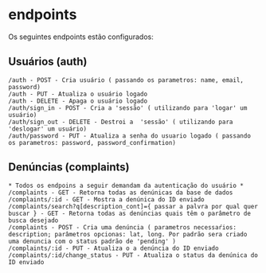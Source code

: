 # endpoints

Os seguintes endpoints estão configurados:

## Usuários (auth)

    /auth - POST - Cria usuário ( passando os parametros: name, email, password)
    /auth - PUT - Atualiza o usuário logado
    /auth - DELETE - Apaga o usuário logado
    /auth/sign_in - POST - Cria a 'sessão' ( utilizando para 'logar' um usuário)
    /auth/sign_out - DELETE - Destroi a  'sessão' ( utilizando para 'deslogar' um usuário)
    /auth/password - PUT - Atualiza a senha do usuario logado ( passando os parametros: password, password_confirmation)

## Denúncias (complaints)

    * Todos os endpoins a seguir demandam da autenticação do usuário *
    /complaints - GET - Retorna todas as denúnicas da base de dados 
    /complaints/:id - GET - Mostra a denúnica do ID enviado
    /complaints/search?q[description_cont]={ passar a palvra por qual quer buscar } - GET - Retorna todas as denúncias quais têm o parâmetro de busca desejado 
    /complaints - POST - Cria uma denúncia ( parametros necessaŕios: description; parâmetros opcionas: lat, long. Por padrão sera criado uma denuncia com o status padrão de 'pending' )
    /complaints/:id - PUT - Atualiza o a denúncia do ID enviado
    /complaints/:id/change_status - PUT - Atualiza o status da denúnica do ID enviado


